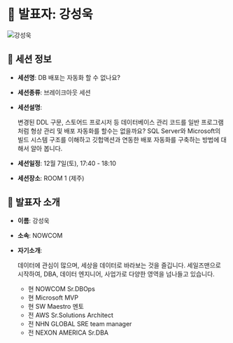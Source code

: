 # 🎤 발표자: 강성욱

<div class="container">
    <div class="row justify-content-center">
        <div class="col-md-4 profile mb-4 text-center">
            <img src="../images/speakers/sungwookkang.jpg" alt="강성욱" class="img-fluid" />
        </div>
    </div>
</div>

## 🔎 세션 정보

- **세션명**: DB 배포는 자동화 할 수 없나요?
- **세션종류**: 브레이크아웃 세션
- **세션설명**:

  변경된 DDL 구문, 스토어드 프로시저 등 데이터베이스 관리 코드를 일반 프로그램 처럼 형상 관리 및 배포 자동화를 할수는 없을까요? SQL Server와 Microsoft의 빌드 시스템 구조를 이해하고 깃헙액션과 연동한 배포 자동화를 구축하는 방법에 대해서 알아 봅니다.

- **세션일정**: 12월 7일(토), 17:40 - 18:10
- **세션장소**: ROOM 1 (제주)

## 📜 발표자 소개

- **이름**: 강성욱
- **소속**: NOWCOM
- **자기소개**:

  데이터에 관심이 많으며, 세상을 데이터로 바라보는 것을 즐깁니다. 세일즈맨으로 시작하여, DBA, 데이터 엔지니어, 사업가로 다양한 영역을 넘나들고 있습니다.

  - 현 NOWCOM Sr.DBOps
  - 현 Microsoft MVP
  - 현 SW Maestro 멘토
  - 전 AWS Sr.Solutions Architect
  - 전 NHN GLOBAL SRE team manager
  - 전 NEXON AMERICA Sr.DBA
